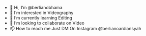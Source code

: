 - 👋 Hi, I’m @berlianobhama
- 👀 I’m interested in Videography
- 🌱 I’m currently learning Editing
- 💞️ I’m looking to collaborate on Video
- 📫 How to reach me Just DM On Instagram @berlianoardiansyah

<!---
berlianobhama/berlianobhama is a ✨ special ✨ repository because its `README.md` (this file) appears on your GitHub profile.
You can click the Preview link to take a look at your changes.
--->
